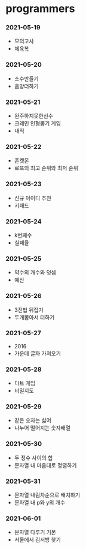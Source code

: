 # programmers

### 2021-05-19
- 모의고사 
- 체육복
    
### 2021-05-20
 - 소수만들기  
 - 음양더하기
    
### 2021-05-21
 - 완주하지못한선수
 - 크레인 인형뽑기 게임 
 - 내적
### 2021-05-22
 - 폰켓몬
 - 로또의 최고 순위와 최저 순위
### 2021-05-23
 - 신규 아이디 추천
 - 키패드 
### 2021-05-24
 - k번째수
 - 실패율
### 2021-05-25
 - 약수의 개수와 덧셈
 - 예산
### 2021-05-26
 - 3진법 뒤집기
 - 두개뽑아서 더하기
### 2021-05-27
 - 2016
 - 가운데 글자 가져오기
### 2021-05-28
 - 다트 게임
 - 비밀지도
### 2021-05-29
 - 같은 숫자는 싫어 
 - 나누어 떨어지는 숫자배열
### 2021-05-30
 - 두 정수 사이의 합 
 - 문자열 내 마음대로 정렬하기
### 2021-05-31
 - 문자열 내림차순으로 배치하기 
 - 문자열 내 p와 y의 개수
### 2021-06-01
 - 문자열 다루기 기본
 - 서울에서 김서방 찾기
   
